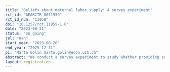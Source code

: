 ```yaml
---
title: "Beliefs about maternal labor supply: A survey experiment"
rct_id: "AEARCTR-0011959"
rct_id_num: "11959"
doi: "10.1257/rct.11959-1.0"
date: "2023-08-21"
status: "on_going"
jel: "nan"
start_year: "2023-08-20"
end_year: "2025-12-31"
pi: "Marta Golin marta.golin@econ.uzh.ch"
abstract: "We conduct a survey experiment to study whether providing survey participants with truthful information about the impact of maternal labor supply decisions on child outcomes affects maternal labor supply intentions and beliefs about returns to maternal labor supply. "
layout: registration
---
```


